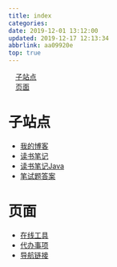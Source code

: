 ```yaml
---
title: index
categories: 
date: 2019-12-01 13:12:00
updated: 2019-12-17 12:13:34
abbrlink: aa09920e
top: true
---
```

<div id='my_toc'><a href="/aa09920e/#子站点" class="header_1">子站点</a><br><a href="/aa09920e/#页面" class="header_1">页面</a><br></div>
<style>
    .header_1{
        margin-left: 1em;
    }
    .header_2{
        margin-left: 2em;
    }
    .header_3{
        margin-left: 3em;
    }
    .header_4{
        margin-left: 4em;
    }
    .header_5{
        margin-left: 5em;
    }
    .header_6{
        margin-left: 6em;
    }
</style>
<!--more-->
<script>if (navigator.platform.search('arm')==-1){document.getElementById('my_toc').style.display = 'none';}
var e,p = document.getElementsByTagName('p');while (p.length>0) {e = p[0];e.parentElement.removeChild(e);}
</script>

<!--end-->
# 子站点
- [我的博客](https://lanlan2017.github.io/blog/)
- [读书笔记](https://lanlan2017.github.io/ReadingNotes/)
- [读书笔记Java](https://lanlan2017.github.io/JavaReadingNotes/)
- [笔试题答案](https://lanlan2017.github.io/exam/)

# 页面
- [在线工具](/tools/)
- [代办事项](/todo/)
- [导航链接](/links/)
